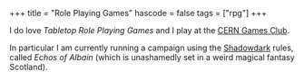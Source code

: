 +++
title = "Role Playing Games"
hascode = false
tags = ["rpg"]
+++

I do love *Tabletop Role Playing Games* and I play at the [CERN Games
Club](https://games-club.web.cern.ch/rpgs).

In particular I am currently running a campaign using the
[Shadowdark](https://www.thearcanelibrary.com/pages/shadowdark) rules, called
*Echos of Albain* (which is unashamedly set in a weird magical fantasy
Scotland).
